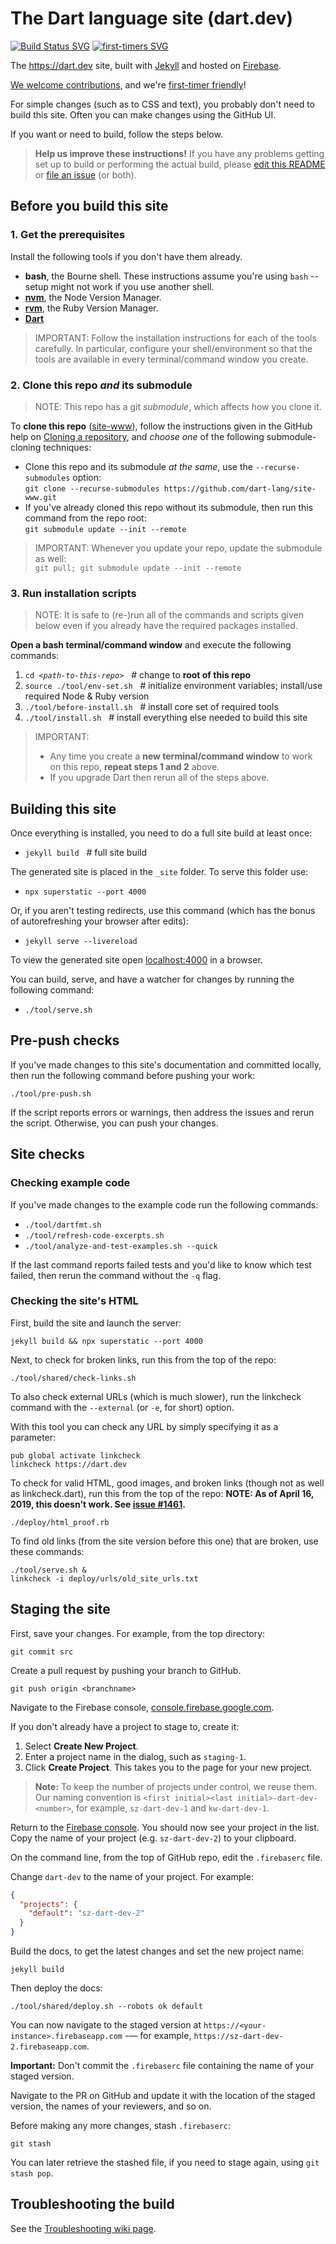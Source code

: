 # The Dart language site (dart.dev)

[![Build Status SVG][]][Repo on Travis]
[![first-timers SVG][]][first-timers]

The https://dart.dev site, built with [Jekyll][] and hosted on [Firebase][].

[We welcome contributions](CONTRIBUTING.md), and we're [first-timer friendly][first-timers]!

For simple changes (such as to CSS and text), you probably don't need to build this site.
Often you can make changes using the GitHub UI.

If you want or need to build, follow the steps below.

> **Help us improve these instructions!**
> If you have any problems getting set up to build or performing the actual build,
> please [edit this README](https://github.com/dart-lang/site-www/edit/master/README.md)
> or [file an issue](https://github.com/dart-lang/site-www/issues/new?title=README%20issue)
> (or both).

## Before you build this site

### 1. Get the prerequisites

Install the following tools if you don't have them already.

- **bash**, the Bourne shell. These instructions assume you're using `bash` -- setup might not work if you use another shell.
- **[nvm][]**, the Node Version Manager.
- **[rvm][]**, the Ruby Version Manager.
- **[Dart][]**

> IMPORTANT: Follow the installation instructions for each of the tools
carefully. In particular, configure your shell/environment so
that the tools are available in every terminal/command window you create.

### 2. Clone this repo _and_ its submodule

> NOTE: This repo has a git _submodule_, which affects how you clone it.

To **clone this repo** ([site-www][]), follow the instructions given in the
GitHub help on [Cloning a repository][], and _choose one_ of the following
submodule-cloning techniques:

- Clone this repo and its submodule _at the same_, use the
  `--recurse-submodules` option:<br>
  `git clone --recurse-submodules https://github.com/dart-lang/site-www.git`
- If you've already cloned this repo without its submodule, then run
  this command from the repo root:<br>
  `git submodule update --init --remote`

> IMPORTANT:
> Whenever you update your repo, update the submodule as well:<br>
> `git pull; git submodule update --init --remote`

### 3. Run installation scripts

> NOTE: It is safe to (re-)run all of the commands and scripts given below even
if you already have the required packages installed.

**Open a bash terminal/command window** and execute the following commands:

1. <code>cd <i>\<path-to-this-repo></i></code> &nbsp;&nbsp;# change to
   **root of this repo**
1. `source ./tool/env-set.sh` &nbsp;&nbsp;#
   initialize environment variables; install/use required Node & Ruby version
1. `./tool/before-install.sh` &nbsp;&nbsp;#
   install core set of required tools
1. `./tool/install.sh` &nbsp;&nbsp;#
   install everything else needed to build this site

> IMPORTANT:
> - Any time you create a **new terminal/command window** to work on
>   this repo, **repeat steps 1 and 2** above.
> - If you upgrade Dart then rerun all of the steps above.

## Building this site

Once everything is installed, you need to do a full site build at least once:

- `jekyll build` &nbsp;&nbsp;# full site build

The generated site is placed in the `_site` folder. To serve this folder use:

- `npx superstatic --port 4000`

Or, if you aren't testing redirects, use this command (which has the bonus of
autorefreshing your browser after edits):

- `jekyll serve --livereload`

To view the generated site open [localhost:4000](http://localhost:4000) in a browser.

You can build, serve, and have a watcher for changes by running the following command:

- `./tool/serve.sh`

## Pre-push checks

If you've made changes to this site's documentation and committed locally, then
run the following command before pushing your work:

    ./tool/pre-push.sh

If the script reports errors or warnings, then address the issues and rerun the
script. Otherwise, you can push your changes.

## Site checks

### Checking example code

If you've made changes to the example code run the following commands:

- `./tool/dartfmt.sh`
- `./tool/refresh-code-excerpts.sh`
- `./tool/analyze-and-test-examples.sh --quick`

If the last command reports failed tests and you'd like to know which
test failed, then rerun the command without the `-q` flag.

### Checking the site's HTML

First, build the site and launch the server:

```
jekyll build && npx superstatic --port 4000
```

Next, to check for broken links,
run this from the top of the repo:

```
./tool/shared/check-links.sh
```

To also check external URLs (which is much slower), run the linkcheck command
with the `--external` (or `-e`, for short) option.

With this tool you can check any URL by simply specifying it as a parameter:

```
pub global activate linkcheck
linkcheck https://dart.dev
```

To check for valid HTML, good images, and broken links (though not as well
as linkcheck.dart), run this from the top of the repo:
**NOTE: As of April 16, 2019, this doesn't work. See
[issue #1461](https://github.com/dart-lang/site-www/issues/1461).**

```
./deploy/html_proof.rb
```

To find old links (from the site version before this one) that are broken,
use these commands:

```
./tool/serve.sh &
linkcheck -i deploy/urls/old_site_urls.txt
```

## Staging the site

First, save your changes.
For example, from the top directory:

```
git commit src
```

Create a pull request by pushing your branch to GitHub.

```
git push origin <branchname>
```

Navigate to the Firebase console,
[console.firebase.google.com](https://console.firebase.google.com/).

If you don't already have a project to stage to,
create it:

1. Select **Create New Project**.
1. Enter a project name in the dialog, such as `staging-1`.
1. Click **Create Project**. This takes you to the
  page for your new project.

> **Note:** To keep the number of projects under control,
we reuse them. Our naming convention is
`<first initial><last initial>-dart-dev-<number>`, for example,
`sz-dart-dev-1` and `kw-dart-dev-1`.

Return to the [Firebase console](https://console.firebase.google.com).
You should now see your project in the list.
Copy the name of your project (e.g. `sz-dart-dev-2`) to your clipboard.

On the command line, from the top of GitHub repo, edit the `.firebaserc` file.

Change `dart-dev` to the name of your project. For example:

```json
{
  "projects": {
    "default": "sz-dart-dev-2"
  }
}
```

Build the docs, to get the latest changes
and set the new project name:

```
jekyll build
```

Then deploy the docs:

```
./tool/shared/deploy.sh --robots ok default
```

You can now navigate to the staged version at
`https://<your-instance>.firebaseapp.com` -— for example,
`https://sz-dart-dev-2.firebaseapp.com`.

**Important:** Don't commit the `.firebaserc` file containing the name of your staged version.

Navigate to the PR on GitHub and update it with the location of the staged version,
the names of your reviewers, and so on.

Before making any more changes, stash `.firebaserc`:

```
git stash
```

You can later retrieve the stashed file, if you need to stage again,
using `git stash pop`.

## Troubleshooting the build

See the [Troubleshooting wiki page].


[Build Status SVG]: https://travis-ci.org/dart-lang/site-www.svg?branch=master
[Cloning a repository]: https://help.github.com/articles/cloning-a-repository
[Dart]: https://dart.dev/get-dart
[Dart install]: https://dart.dev/get-dart
[Firebase]: https://firebase.google.com/
[first-timers SVG]: https://img.shields.io/badge/first--timers--only-friendly-blue.svg?style=flat-square
[first-timers]: https://www.firsttimersonly.com/
[Jekyll]: https://jekyllrb.com/
[nvm]: https://github.com/creationix/nvm#installation
[Repo on Travis]: https://travis-ci.org/dart-lang/site-www
[rvm]: https://rvm.io/rvm/install#installation
[site-www]: https://github.com/dart-lang/site-www
[Troubleshooting wiki page]: https://github.com/dart-lang/site-www/wiki/Troubleshooting
